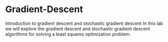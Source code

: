 # Gradient-Descent
Introduction to gradient descent and stochastic gradient descent
In this lab we will explore the gradient descent and stochastic gradient descent algorithms for solving a least squares optimization problem.
